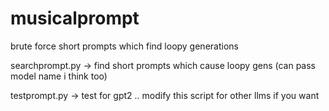 # musicalprompt

brute force short prompts which find loopy generations


searchprompt.py -> find short prompts which cause loopy gens (can pass model name i think too)

testprompt.py -> test for gpt2 .. modify this script for other llms if you want
